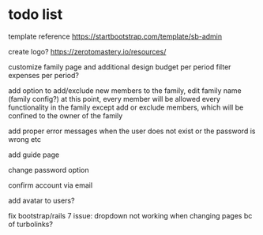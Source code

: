 # todo list

template reference
https://startbootstrap.com/template/sb-admin

create logo?
https://zerotomastery.io/resources/

customize family page and additional design
    budget per period
    filter expenses per period?

add option to add/exclude new members to the family, edit family name (family config?)
    at this point, every member will be allowed every functionality in the family except add or exclude members, which will be confined to the owner of the family

add proper error messages when the user does not exist or the password is wrong etc

add guide page

change password option

confirm account via email

add avatar to users?

fix bootstrap/rails 7 issue: dropdown not working when changing pages bc of turbolinks?